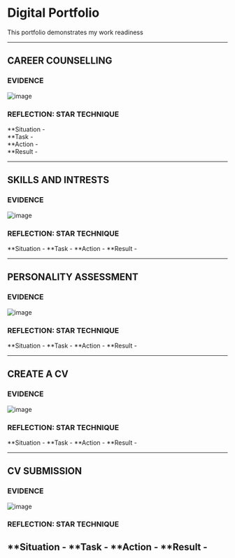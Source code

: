 # Digital Portfolio
This portfolio demonstrates my work readiness

---

## CAREER COUNSELLING

### EVIDENCE
![image](https://github.com/user-attachments/assets/447cd956-96d9-4ef1-acc1-18fe420a3d7a)

### REFLECTION: STAR TECHNIQUE

**Situation -   
**Task      -  
**Action    -  
**Result    -  

---

## SKILLS AND INTRESTS

### EVIDENCE

![image](https://github.com/user-attachments/assets/dc17bce6-3afc-4dd0-a80b-cdc973070a43)

### REFLECTION: STAR TECHNIQUE

**Situation -
**Task      -
**Action    -
**Result    -

---

## PERSONALITY ASSESSMENT

### EVIDENCE

![image](https://github.com/user-attachments/assets/1b6943b8-ffde-4eb8-9be1-ccc133d471a9)

### REFLECTION: STAR TECHNIQUE

**Situation -
**Task      -
**Action    -
**Result    -

---
## CREATE A CV

### EVIDENCE

![image](https://github.com/user-attachments/assets/6796fcfc-8aef-4796-b328-67450b0955c2)

### REFLECTION: STAR TECHNIQUE

**Situation -
**Task      -
**Action    -
**Result    -

---
## CV SUBMISSION
### EVIDENCE
![image](https://github.com/user-attachments/assets/b7e001cd-1041-44d3-a2b0-9c6e589bb12c)
### REFLECTION: STAR TECHNIQUE
**Situation -
**Task      -
**Action    -
**Result    -
---
